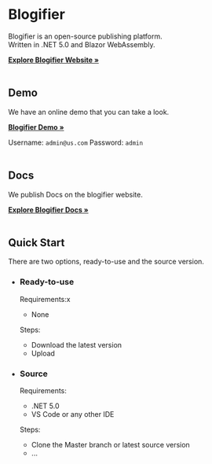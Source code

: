 
# Blogifier
Blogifier is an open-source publishing platform.<br>
Written in .NET 5.0 and Blazor WebAssembly.

<a href="https://blogifier.net/" target="_blank"><b>Explore Blogifier Website »</b></a>
<br>
<br>

## Demo
We have an online demo that you can take a look.

<a href="https://demo.blogifier.net/" target="_blank"><b>Blogifier Demo »</b></a>

Username: `admin@us.com` Password: `admin`
<br>
<br>

## Docs
We publish Docs on the blogifier website.

<a href="https://blogifier.net/docs/" target="_blank"><b>Explore Blogifier Docs »</b></a>
<br>
<br>

## Quick  Start
There are two options, ready-to-use and the source version.

- ### Ready-to-use

    Requirements:x
    - None

    Steps:
    - Download the latest version
    - Upload


- ### Source

    Requirements:
    - .NET 5.0
    - VS Code or any other IDE

    Steps:
    - Clone the Master branch or latest source version
    - ...
